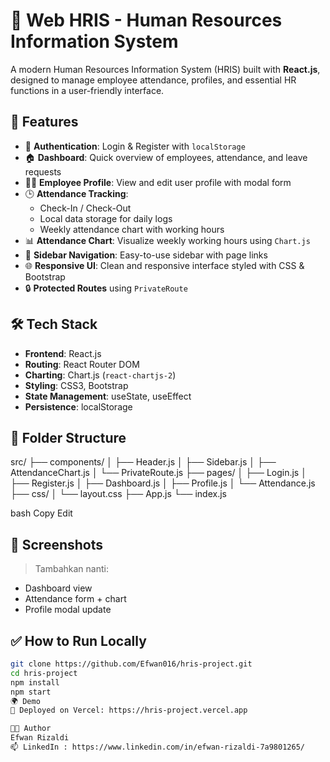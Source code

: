 # 💼 Web HRIS - Human Resources Information System

A modern Human Resources Information System (HRIS) built with **React.js**, designed to manage employee attendance, profiles, and essential HR functions in a user-friendly interface.

## 🚀 Features

- 🔐 **Authentication**: Login & Register with `localStorage`
- 🏠 **Dashboard**: Quick overview of employees, attendance, and leave requests
- 🧑‍💼 **Employee Profile**: View and edit user profile with modal form
- 🕒 **Attendance Tracking**:
  - Check-In / Check-Out
  - Local data storage for daily logs
  - Weekly attendance chart with working hours
- 📊 **Attendance Chart**: Visualize weekly working hours using `Chart.js`
- 🧭 **Sidebar Navigation**: Easy-to-use sidebar with page links
- 🌐 **Responsive UI**: Clean and responsive interface styled with CSS & Bootstrap
- 🔒 **Protected Routes** using `PrivateRoute`

## 🛠 Tech Stack

- **Frontend**: React.js
- **Routing**: React Router DOM
- **Charting**: Chart.js (`react-chartjs-2`)
- **Styling**: CSS3, Bootstrap
- **State Management**: useState, useEffect
- **Persistence**: localStorage

## 📁 Folder Structure
src/
├── components/
│ ├── Header.js
│ ├── Sidebar.js
│ ├── AttendanceChart.js
│ └── PrivateRoute.js
├── pages/
│ ├── Login.js
│ ├── Register.js
│ ├── Dashboard.js
│ ├── Profile.js
│ └── Attendance.js
├── css/
│ └── layout.css
├── App.js
└── index.js

bash
Copy
Edit

## 📸 Screenshots

> Tambahkan nanti:
- Dashboard view
- Attendance form + chart
- Profile modal update

## ✅ How to Run Locally

```bash
git clone https://github.com/Efwan016/hris-project.git
cd hris-project
npm install
npm start
🌍 Demo
🔗 Deployed on Vercel: https://hris-project.vercel.app

👨‍💻 Author
Efwan Rizaldi
📫 LinkedIn : https://www.linkedin.com/in/efwan-rizaldi-7a9801265/


